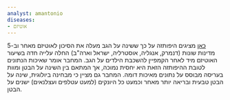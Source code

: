 ```yaml
---
analyst: amantonio
diseases:
- אוטיזם
---
```


[כאן](https://www.ncbi.nlm.nih.gov/pmc/articles/PMC4978628) מציגים היפותזה על כך ששינה על הגב מעלה את הסיכון לאוטיזם מאחר וב-5 מדינות שונות (דנמרק, אנגליה, אוסטרליה, ישראל וארה"ב) החלה עלייה חדה בשיעור האוטיזם מיד לאחר הקמפיין להשכבת הילדים על הגב. המחבר אומר שאיכות הנתונים לטובת ההיפותזה הזאת היא יחסית נמוכה, אך המתאם בין השינה על הבטן ומוות בעריסה מבוסס על נתונים מאיכות דומה. המחבר גם מציין כי מבחינה ביולוגית, שינה על הבטן טבעית ובריאה יותר מאחר וכמעט כל היונקים (למעט עטלפים ועצלנאים) ישנים על הבטן.
